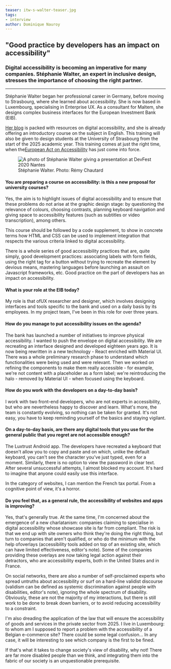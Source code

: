 ```yaml
---
teaser: itw-s-walter-teaser.jpg
tags:
- interview
author: Dominique Nauroy
---
```

<h2>"Good practice by developers has an impact on accessibility"</h2>
<h3>Digital accessibility is becoming an imperative for many companies. Stéphanie Walter, an expert in inclusive design, stresses the importance of choosing the right partner.</h3>
<hr>
<div class="intro">
    <p>Stéphanie Walter began her professional career in Germany, before moving to Strasbourg, where she learned about accessibility. She is now based in Luxembourg, specialising in <span lang="en">Enterprise UX</span>. As a consultant for Maltem, she designs complex business interfaces for the European Investment Bank (EIB).</p>
    <p><a href="https://stephaniewalter.design/">Her blog</a> is packed with resources on digital accessibility, and she is already offering an introductory course on the subject in English. This training will also be given to design students at the University of Strasbourg from the start of the 2025 academic year. This training comes at just the right time, when the<a href="https://accessibilite.public.lu/fr/news/2023-02-27-european_accessibility_act.html">European Act on Accessibility</a> has just come into force.</p>
</div>
<figure role="group" aria-label="Stéphanie Walter. Photo: Rémy Chautard" class="pic">
    <img src="../../../../content/fr/news/img/itw-s-walter.jpg" alt="A photo of Stéphanie Walter giving a presentation at DevFest 2020 Nantes">
    <figcaption>Stéphanie Walter. Photo: Rémy Chautard</figcaption>
</figure>

<h4>You are preparing a course on accessibility: is this a new proposal for university courses?</h4>
<p>Yes, the aim is to highlight issues of digital accessibility and to ensure that these problems do not arise at the graphic design stage: by questioning the relevance of colours, choosing contrasts, planning keyboard navigation and giving space to accessibility features (such as subtitles or video transcription), among others.</h4>
<p>This course should be followed by a code supplement, to show in concrete terms how HTML and CSS can be used to implement integration that respects the various criteria linked to digital accessibility.</p>
<p>There is a whole series of good accessibility practices that are, quite simply, good development practices: associating labels with form fields, using the right tag for a button without trying to recreate the element by devious means, mastering languages before launching an assault on Javascript frameworks, etc. Good practice on the part of developers has an impact on accessibility.</p>
<h4>What is your role at the EIB today?</h4>
<p>My role is that of<span lang="en">UX researcher and designer</span>, which involves designing interfaces and tools specific to the bank and used on a daily basis by its employees. In my project team, I've been in this role for over three years.</p>
<h4>How do you manage to put accessibility issues on the agenda?</h4>
<p>The bank has launched a number of initiatives to improve physical accessibility. I wanted to push the envelope on digital accessibility. We are recreating an interface designed and developed eighteen years ago. It is now being rewritten in a new technology - React enriched with Material UI. There was a whole preliminary research phase to understand which functionalities were being used and were relevant. Then we worked on refining the components to make them really accessible - for example, we're not content with a placeholder as a form label; we're reintroducing the halo - removed by Material UI - when focused using the keyboard.</p>
<h4>How do you work with the developers on a day-to-day basis?</h4>
<p>I work with two front-end developers, who are not experts in accessibility, but who are nevertheless happy to discover and learn. What's more, the team is constantly evolving, so nothing can be taken for granted. It's not easy, you have to keep reminding yourself of the basics and staying vigilant.</p>
<h4>On a day-to-day basis, are there any digital tools that you use for the general public that you regret are not accessible enough?</h4>
<p>The Luxtrust Android app. The developers have recreated a keyboard that doesn't allow you to copy and paste and on which, unlike the default keyboard, you can't see the character you've just typed, even for a moment. Similarly, there is no option to view the password in clear text. After several unsuccessful attempts, I almost blocked my account. It's hard to imagine that anyone could easily use this interface.</p>
<p>In the category of websites, I can mention the French tax portal. From a cognitive point of view, it's a horror.</p>
<h4>Do you feel that, as a general rule, the accessibility of websites and apps is improving?</h4>
<p>Yes, that's generally true. At the same time, I'm concerned about the emergence of a new charlatanism: companies claiming to specialise in digital accessibility whose showcase site is far from compliant. The risk is that we end up with site owners who think they're doing the right thing, but turn to companies that aren't qualified, or who do the minimum with the help of<span lang="en">overlays</span> (accessibility tools added on top of an existing site, which can have limited effectiveness, editor's note). Some of the companies providing these <span lang="en">overlays</span> are now taking legal action against their detractors, who are accessibility experts, both in the United States and in France.</p>
<p>On social networks, there are also a number of self-proclaimed experts who spread untruths about accessibility or surf on a hard-line validist discourse (validism can be defined as systemic discrimination against people with disabilities, editor's note), ignoring the whole spectrum of disability. Obviously, these are not the majority of my interactions, but there is still work to be done to break down barriers, or to avoid reducing accessibility to a constraint.</p>
<p>I'm also dreading the application of the law that will ensure the accessibility of goods and services in the private sector from 2025. I live in Luxembourg: to whom am I supposed to report a problem with the accessibility of a Belgian e-commerce site? There could be some legal confusion... In any case, it will be interesting to see which company is the first to be fined.</p>
<p>If that's what it takes to change society's view of disability, why not! There are far more disabled people than we think, and integrating them into the fabric of our society is an unquestionable prerequisite.</p>